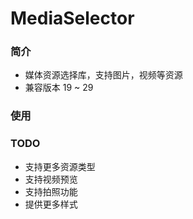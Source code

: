 # MediaSelector

### 简介
  * 媒体资源选择库，支持图片，视频等资源
  * 兼容版本 19 ~ 29 


### 使用


### TODO
  * 支持更多资源类型
  * 支持视频预览
  * 支持拍照功能
  * 提供更多样式
